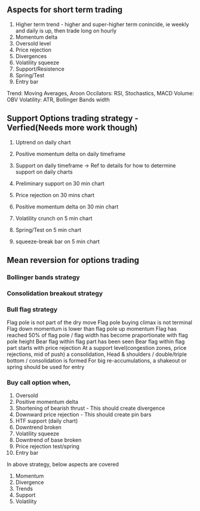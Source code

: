 ## Aspects for short term trading

1. Higher term trend - higher and super-higher term conincide, ie weekly and daily is up, then trade long on hourly
2. Momentum delta
3. Oversold level
4. Price rejection
5. Divergences
6. Volatility squeeze
7. Support/Resistence
8. Spring/Test
9. Entry bar


Trend: Moving Averages, Aroon
Occilators: RSI, Stochastics, MACD
Volume: OBV
Volatility: ATR, Bollinger Bands width


## Support Options trading strategy - Verfied(Needs more work though)
1. Uptrend on daily chart
2. Positive momentum delta on daily timeframe
3. Support on daily timeframe -> Ref to details for how to determine support on daily charts

4. Preliminary support on 30 min chart
5. Price rejection on 30 mins chart
6. Positive momentum delta on 30 min chart

7. Volatility crunch on 5 min chart
8. Spring/Test on 5 min chart
9. squeeze-break bar on 5 min chart

## Mean reversion for options trading

### Bollinger bands strategy

### Consolidation breakout strategy

### Bull flag strategy
Flag pole is not part of the dry move
Flag pole buying climax is not terminal
Flag down momentum is lower than flag pole up momentum
Flag has reached 50% of flag pole / flag width has become praportionate with flag pole height
Bear flag within flag part has been seen
Bear flag within flag part starts with price rejection
At a support level(congestion zones, price rejections, mid of push) a consolidation, 
Head & shoulders / double/triple bottom / consolidation is formed 
For big re-accumulations, a shakeout or spring should be used for entry




### Buy call option when,
1. Oversold
2. Positive momentum delta
3. Shortening of bearish thrust - This should create divergence
4. Downward price rejection     - This should create pin bars
5. HTF support (daily chart)
6. Downtrend broken
7. Volatility squeeze
8. Downtrend of base broken
9. Price rejection test/spring
10. Entry bar


In above strategy, below aspects are covered
1. Momentum
2. Divergence
3. Trends
4. Support
5. Volatility
<!--stackedit_data:
eyJoaXN0b3J5IjpbLTExMTkxNzY3NTVdfQ==
-->
